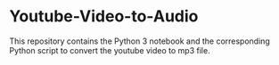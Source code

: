 # Youtube-Video-to-Audio
This repository contains the Python 3 notebook and the corresponding Python script to convert the youtube video to mp3 file.
